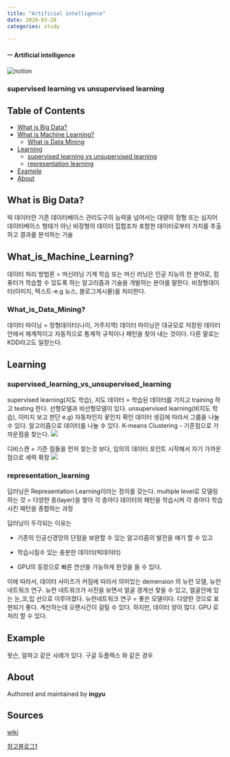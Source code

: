 ```yaml
---
title: "Artificial intelligence"
date: 2020-03-20
categories: study

---
```

#### ㅡ Artificial intelligence

![notion](https://img.shields.io/badge/notion-2020ver-purple?logo=notion)




### supervised learning vs unsupervised learning
## Table of Contents

- [What is Big Data?](#what_is_big_data?)
- [What is Machine Learning?](#what_is_machine_learning?)
  - [What is Data Mining](#what_is_data_mining)
- [Learning](#learning)
  - [supervised learning vs unsupervised learning](#supervised_learning_vs_unsupervised_learning)
  - [representation learning](#representation_learning)
- [Example](#example)
- [About](#about)

## What is Big Data?
빅 데이터란 기존 데이터베이스 관리도구의 능력을 넘어서는 대량의 정형 또는 심지어 데이터베이스 형태가 아닌 비정형의 데이터 집합조차 포함한 데이터로부터 가치를 추출하고 결과를 분석하는 기술

## What_is_Machine_Learning?
데이터 처리 방법론 = 머신러닝
기계 학습 또는 머신 러닝은 인공 지능의 한 분야로, 컴퓨터가 학습할 수 있도록 하는 알고리즘과 기술을 개발하는 분야를 말한다. 비정형데이터(이미지, 텍스트-e.g 뉴스, 블로그게시물)를 처리한다.
### What_is_Data_Mining?
데이터 마이닝 = 정형데이터(나이, 거주지역)
데이터 마이닝은 대규모로 저장된 데이터 안에서 체계적이고 자동적으로 통계적 규칙이나 패턴을 찾아 내는 것이다. 다른 말로는 KDD라고도 일컫는다.

## Learning 
### supervised_learning_vs_unsupervised_learning
supervised learning(지도 학습), 지도 데이터 = 학습된 데이터를 가지고 training 하고 testing 한다. 선형모델과 비선형모델이 있다.
unsupervised learning(비지도 학습), 이미지 보고 판단 e.g) 자동차인지 꽃인지 확인
데이터 생김에 따라서 그룹을 나눌 수 있다. 알고리즘으로 데이터를 나눌 수 있다.
K-means Clustering - 기준점으로 가까운점을 찾는다.
![](../../assets/images/study/kmeans.png)

디비스캔 = 기준 점들을 먼저 찾는것 보다, 임의의 데이터 포인트 시작해서 자기 가까운 점으로 세력 확장
![](../../assets/images/study/dbscan.png)
### representation_learning

딥러닝은 Representation Learning이라는 정의를 갖는다.
multiple level로 모델링 하는 것 = 다양한 층(layer)을 쌓아 각 층마다 데이터의 패턴을 학습시켜 각 층마다 학습시킨 패턴을 종합하는 과정

딥러닝이 두각되는 이유는 
- 기존의 인공신경망의 단점을 보완할 수 있는 알고리즘의 발전을 얘기 할 수 있고

- 학습시킬수 있는 충분한 데이터(빅데이터)

- GPU의 등장으로 빠른 연산을 가능하게 한것을 들 수 있다.

이에 따라서, 데이터 사이즈가 커짐에 따라서 의미있는 demension 의 뉴런 모델, 뉴런 네트워크 연구. 
뉴런 네트워크가 사진을 보면서 얼굴 경계선 찾을 수 있고, 얼굴안에 있는 눈,코,입 선으로 이루어졌다. 
뉴런네트워크 연구 = 좋은 모델이다. 다양한 것으로 표현되기 좋다. 계산하는데 오랜시간이 걸릴 수 있다. 하지만, 데이터 양이 많다. GPU 로 처리 할 수 있다.

## Example
왓슨, 알파고 같은 사례가 있다.
구글 듀플렉스 와 같은 경우

## About
Authored and maintained by **ingyu**

## Sources
[wiki]

[참고블로그1]

[wiki]: https://ko.wikipedia.org/wiki/
[jekyll-docs]: https://jekyllrb.com/docs/home
[jekyll-gh]:   https://github.com/jekyll/jekyll
[jekyll-talk]: https://talk.jekyllrb.com/
[code]: https://github.com/lllilllilllilili/hufs_projects/tree/master/MobileProgramming
[참고블로그1]: https://t-lab.tistory.com/1 